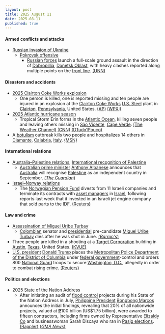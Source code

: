 ```yaml
---
layout: post
title: 2025 August 11
date: 2025-08-11
published: true
---
```



#### Armed conflicts and attacks

* [Russian invasion of Ukraine](https://en.wikipedia.org/wiki/Russian_invasion_of_Ukraine "Russian invasion of Ukraine")
  * [Pokrovsk offensive](https://en.wikipedia.org/wiki/Pokrovsk_offensive "Pokrovsk offensive")
    * [Russian forces](https://en.wikipedia.org/wiki/Russian_Ground_Forces "Russian Ground Forces") launch a full-scale ground assault in the direction of [Dobropillia](https://en.wikipedia.org/wiki/Dobropillia "Dobropillia"), [Donetsk Oblast](https://en.wikipedia.org/wiki/Donetsk_Oblast "Donetsk Oblast"), with heavy clashes reported along multiple points on the [front line](https://en.wikipedia.org/wiki/Front_line "Front line"). [(UNN)](https://unn.ua/en/news/russian-federation-launches-full-scale-offensive-in-dobropillia-direction-afu-officer)

#### Disasters and accidents

* [2025 Clairton Coke Works explosion](https://en.wikipedia.org/wiki/2025_Clairton_Coke_Works_explosion "2025 Clairton Coke Works explosion")
  * One person is killed, one is reported missing and ten people are injured in an explosion at the [Clairton Coke Works](https://en.wikipedia.org/wiki/Clairton_Coke_Works "Clairton Coke Works") [U.S. Steel](https://en.wikipedia.org/wiki/U.S._Steel "U.S. Steel") plant in [Clairton](https://en.wikipedia.org/wiki/Clairton%2C_Pennsylvania "Clairton, Pennsylvania"), [Pennsylvania](https://en.wikipedia.org/wiki/Pennsylvania "Pennsylvania"), United States. [(AP)](https://apnews.com/article/clairton-steel-pittsburgh-explosion-coke-f6f81a1d33f22741668d4d75dbc8eaf7) [(WPXI)](https://www.wpxi.com/news/local/explosion-reported-us-steel-clairton-coke-works-multiple-people-injured/FDX2T42G7FF33NUPSTVA3XOIPI/)
* [2025 Atlantic hurricane season](https://en.wikipedia.org/wiki/2025_Atlantic_hurricane_season "2025 Atlantic hurricane season")
  * Tropical Storm Erin forms in the [Atlantic Ocean](https://en.wikipedia.org/wiki/Atlantic_Ocean "Atlantic Ocean"), killing seven people and leaving others missing in [São Vicente](https://en.wikipedia.org/wiki/S%C3%A3o_Vicente%2C_Cape_Verde "São Vicente, Cape Verde"), [Cape Verde](https://en.wikipedia.org/wiki/Cape_Verde "Cape Verde"). [(The Weather Channel)](https://weather.com/storms/hurricane/news/2025-08-11-tropical-storm-erin-forms-the-latest-forecast-track) [(CNN)](https://www.cnn.com/2025/08/11/weather/tropical-storm-erin-hurricane-season-climate) [(DTudo1Pouco)](https://dtudo1pouco.cv/sao-vicente-chuvas-numero-de-mortos-sobe-para-sete-ministro/)
* A [botulism](https://en.wikipedia.org/wiki/Botulism "Botulism") outbreak kills two people and hospitalizes 14 others in [Diamante](https://en.wikipedia.org/wiki/Diamante%2C_Calabria "Diamante, Calabria"), [Calabria](https://en.wikipedia.org/wiki/Calabria "Calabria"), [Italy](https://en.wikipedia.org/wiki/Italy "Italy"). [(MSN)](https://www.msn.com/en-gb/health/other/2-dead-14-hospitalized-in-botulism-outbreak-in-italy/ss-AA1nXMB2?ocid=msedgntp&pc=U531&cvid=689a09c62c39427aa69643066b1eebd1&ei=17#image=1)

#### International relations

* [Australia–Palestine relations](https://en.wikipedia.org/wiki/Australia%E2%80%93Palestine_relations "Australia–Palestine relations"), [International recognition of Palestine](https://en.wikipedia.org/wiki/International_recognition_of_Palestine "International recognition of Palestine")
  * [Australian prime minister](https://en.wikipedia.org/wiki/Prime_Minister_of_Australia "Prime Minister of Australia") [Anthony Albanese](https://en.wikipedia.org/wiki/Anthony_Albanese "Anthony Albanese") announces that [Australia](https://en.wikipedia.org/wiki/Australia "Australia") will recognise [Palestine](https://en.wikipedia.org/wiki/Palestine "Palestine") as an independent country in September. [(*The Guardian*)](https://www.theguardian.com/australia-news/live/2025/aug/11/news-live-netanyahu-shameful-palestine-state-anthony-albanese-penny-wong-meteor-victoria-marles-papua-new-guinea-ntwnfb?CMP=share_btn_url&page=with%3Ablock-68995ecb8f08f4cafb5ad23f#block-68995ecb8f08f4cafb5ad23f)
* [Israel–Norway relations](https://en.wikipedia.org/wiki/Israel%E2%80%93Norway_relations "Israel–Norway relations")
  * The [Norwegian Pension Fund](https://en.wikipedia.org/wiki/Government_Pension_Fund_of_Norway "Government Pension Fund of Norway") divests from 11 Israeli companies and terminate its contracts with [asset managers](https://en.wikipedia.org/wiki/Asset_management "Asset management") in [Israel](https://en.wikipedia.org/wiki/Israel "Israel"), following reports last week that it invested in an Israeli jet engine company that sold parts to the [IDF](https://en.wikipedia.org/wiki/Israel_Defense_Forces "Israel Defense Forces"). [(Reuters)](https://www.reuters.com/sustainability/society-equity/norway-wealth-fund-terminates-israel-asset-management-contracts-2025-08-11/)

#### Law and crime

* [Assassination of Miguel Uribe Turbay](https://en.wikipedia.org/wiki/Assassination_of_Miguel_Uribe_Turbay "Assassination of Miguel Uribe Turbay")
  * [Colombian](https://en.wikipedia.org/wiki/Colombia "Colombia") senator and [presidential](https://en.wikipedia.org/wiki/President_of_Colombia "President of Colombia") pre-candidate [Miguel Uribe Turbay](https://en.wikipedia.org/wiki/Miguel_Uribe_Turbay "Miguel Uribe Turbay") dies after he was shot in June. [(*Barron's*)](https://www.barrons.com/news/colombia-presidential-hopeful-dies-after-being-shot-in-june-wife-9376d4a4)
* Three people are killed in a shooting at a [Target Corporation](https://en.wikipedia.org/wiki/Target_Corporation "Target Corporation") building in [Austin](https://en.wikipedia.org/wiki/Austin%2C_Texas "Austin, Texas"), [Texas](https://en.wikipedia.org/wiki/Texas "Texas"), United States. [(KVUE)](https://www.kvue.com/article/news/crime/target-shooting-austin-research/269-54824284-9ce1-4d91-8317-430c0cf05b67)
* [U.S. president](https://en.wikipedia.org/wiki/President_of_the_United_States "President of the United States") [Donald Trump](https://en.wikipedia.org/wiki/Donald_Trump "Donald Trump") places the [Metropolitan Police Department of the District of Columbia](https://en.wikipedia.org/wiki/Metropolitan_Police_Department_of_the_District_of_Columbia "Metropolitan Police Department of the District of Columbia") under [federal government](https://en.wikipedia.org/wiki/Federal_government_of_the_United_States "Federal government of the United States")-control and orders 800 [National Guard](https://en.wikipedia.org/wiki/District_of_Columbia_National_Guard "District of Columbia National Guard") troops to secure [Washington, D.C.](https://en.wikipedia.org/wiki/Washington%2C_D.C. "Washington, D.C."), allegedly in order to combat rising crime. [(Reuters)](https://www.reuters.com/world/us/live-updates-trump-speak-national-guard-prepares-deploy-washington-2025-08-11/)

#### Politics and elections

* [2025 State of the Nation Address](https://en.wikipedia.org/wiki/2025_State_of_the_Nation_Address_%28Philippines%29 "2025 State of the Nation Address (Philippines)")
  * After initiating an audit of [flood control](https://en.wikipedia.org/wiki/Flood_control "Flood control") projects during his State of the Nation Address in July, [Philippine President](https://en.wikipedia.org/wiki/Philippine_President "Philippine President") [Bongbong Marcos](https://en.wikipedia.org/wiki/Bongbong_Marcos "Bongbong Marcos") announces the initial findings, revealing that 20% of all nationwide projects, valued at [₱](https://en.wikipedia.org/wiki/Philippine_pesos "Philippine pesos")100 billion (US$1.75 billion), were awarded to fifteen contractors, including firms owned by Representative [Elizaldy Co](https://en.wikipedia.org/wiki/Elizaldy_Co "Elizaldy Co") and businesswoman Sarah Discaya who ran in [Pasig elections](https://en.wikipedia.org/wiki/2025_Pasig_local_elections "2025 Pasig local elections"). [(Rappler)](https://www.rappler.com/philippines/list-top-contractors-flood-control-projects-marcos-administration/) [(*GMA News*)](https://www.gmanetwork.com/news/topstories/nation/955471/list-15-contractors-with-most-flood-control-projects/story/)
